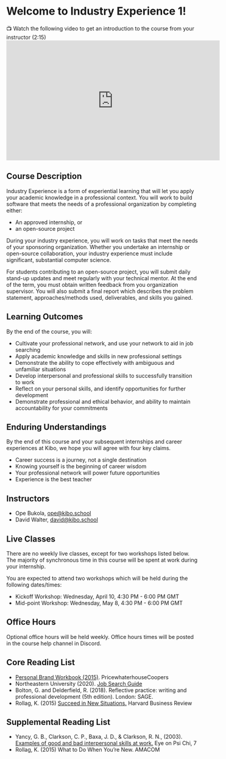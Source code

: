 # Welcome to Industry Experience 1!

<aside>
📺 Watch the following video to get an introduction to the course from your instructor (2:15)

</aside>

<div class="embed">
<iframe width="560" height="315" src="https://www.youtube.com/embed/GEi6wakCkKU?si=JjbfuH2tn3l2r7DC" title="YouTube video player" frameborder="0" allow="accelerometer; autoplay; clipboard-write; encrypted-media; gyroscope; picture-in-picture; web-share" referrerpolicy="strict-origin-when-cross-origin" allowfullscreen></iframe>
</div>


## Course Description

Industry Experience is a form of experiential learning that will let you apply your academic knowledge in a professional context. You will work to build software that meets the needs of a professional organization by completing either:

- An approved internship, or
- an open-source project

During your industry experience, you will work on tasks that meet the needs of your sponsoring organization. Whether you undertake an internship or open-source collaboration, your industry experience must include significant, substantial computer science.

For students contributing to an open-source project, you will submit daily stand-up updates and meet regularly with your technical mentor. At the end of the term, you must obtain written feedback from you organization supervisor. You will also submit a final report which describes the problem statement, approaches/methods used, deliverables, and skills you gained.

## Learning Outcomes

By the end of the course, you will:

- Cultivate your professional network, and use your network to aid in job searching
- Apply academic knowledge and skills in new professional settings
- Demonstrate the ability to cope effectively with ambiguous and unfamiliar situations
- Develop interpersonal and professional skills to successfully transition to work
- Reflect on your personal skills, and identify opportunities for further development
- Demonstrate professional and ethical behavior, and ability to maintain accountability for your commitments

## Enduring Understandings

By the end of this course and your subsequent internships and career experiences at Kibo, we hope you will agree with four key claims.

- Career success is a journey, not a single destination
- Knowing yourself is the beginning of career wisdom
- Your professional network will power future opportunities
- Experience is the best teacher

## Instructors

- Ope Bukola, ope@kibo.school
- David Walter, david@kibo.school

## Live Classes

There are no weekly live classes, except for two workshops listed below.  The majority of synchronous time in this course will be spent at work during your internship. 

You are expected to attend two workshops which will be held during the following dates/times: 

- Kickoff Workshop: Wednesday, April 10, 4:30 PM - 6:00 PM GMT
- Mid-point Workshop: Wednesday, May 8, 4:30 PM - 6:00 PM GMT

## Office Hours

Optional office hours will be held weekly. Office hours times will be posted in the course help channel in Discord. 

## Core Reading List

- <a href="https://www.pwc.com/us/en/careers/campus/assets/img/programs/personal-brand-workbook.pdf">Personal Brand Workbook (2015)</a>. PricewhaterhouseCoopers
- Northeastern University (2020). <a href="https://careers.northeastern.edu/group/job-search/">Job Search Guide</a>
- Bolton, G. and Delderfield, R. (2018). Reflective practice: writing and professional development (5th edition). London: SAGE.
- Rollag, K. (2015) <a href="https://hbr.org/2015/12/succeed-in-new-situations">Succeed in New Situations.</a> Harvard Business Review 

## Supplemental Reading List

- Yancy, G. B., Clarkson, C. P., Baxa, J. D., & Clarkson, R. N., (2003). <a href="https://www.psichi.org/?073EyeSpring03dYance">Examples of good and bad interpersonal skills at work.</a> Eye on Psi Chi, 7
- Rollag, K. (2015) What to Do When You’re New. AMACOM